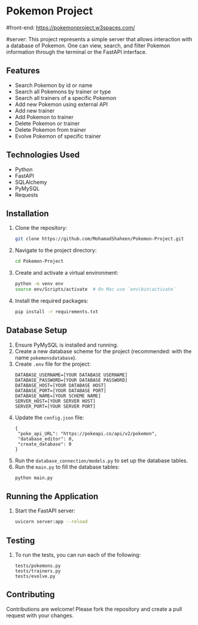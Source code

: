 # Pokemon Project

#front-end:
https://pokemonproject.w3spaces.com/

#server:
This project represents a simple server that allows interaction with a database of Pokemon. One can view, search, and filter Pokemon information through the terminal or the FastAPI interface.

## Features

- Search Pokemon by id or name
- Search all Pokemons by trainer or type
- Search all trainers of a specific Pokemon
- Add new Pokemon using external API
- Add new trainer
- Add Pokemon to trainer
- Delete Pokemon or trainer
- Delete Pokemon from trainer
- Evolve Pokemon of specific trainer

## Technologies Used

- Python
- FastAPI
- SQLAlchemy
- PyMySQL
- Requests

## Installation

1. Clone the repository:
    ```sh
    git clone https://github.com/MohamadShaheen/Pokemon-Project.git
    ```
2. Navigate to the project directory:
    ```sh
    cd Pokemon-Project
    ```
3. Create and activate a virtual environment:
    ```sh
    python -m venv env
    source env/Scripts/activate  # On Mac use `env\bin\activate`
    ```
4. Install the required packages:
    ```sh
    pip install -r requirements.txt
    ```

## Database Setup

1. Ensure PyMySQL is installed and running.
2. Create a new database scheme for the project (recommended: with the name `pokemonsdatabase`).
3. Create `.env` file for the project:
   ```
   DATABASE_USERNAME=[YOUR DATABASE USERNAME]
   DATABASE_PASSWORD=[YOUR DATABASE PASSWORD]
   DATABASE_HOST=[YOUR DATABASE HOST]
   DATABASE_PORT=[YOUR DATABASE PORT]
   DATABASE_NAME=[YOUR SCHEME NAME]
   SERVER_HOST=[YOUR SERVER HOST]
   SERVER_PORT=[YOUR SERVER PORT]
   ```
4. Update the `config.json` file:
   ```
   {
    "poke_api_URL": "https://pokeapi.co/api/v2/pokemon",
    "database_editor": 0,
    "create_database": 0
   }
   ```
5. Run the `database_connection/models.py` to set up the database tables.
6. Run the `main.py` to fill the database tables:
    ```sh
    python main.py
    ```

## Running the Application

1. Start the FastAPI server:
    ```sh
    uvicorn server:app --reload
    ```

## Testing

1. To run the tests, you can run each of the following:
    ```
    tests/pokemons.py
    tests/trainers.py
    tests/evolve.py
    ```

## Contributing

Contributions are welcome! Please fork the repository and create a pull request with your changes.

